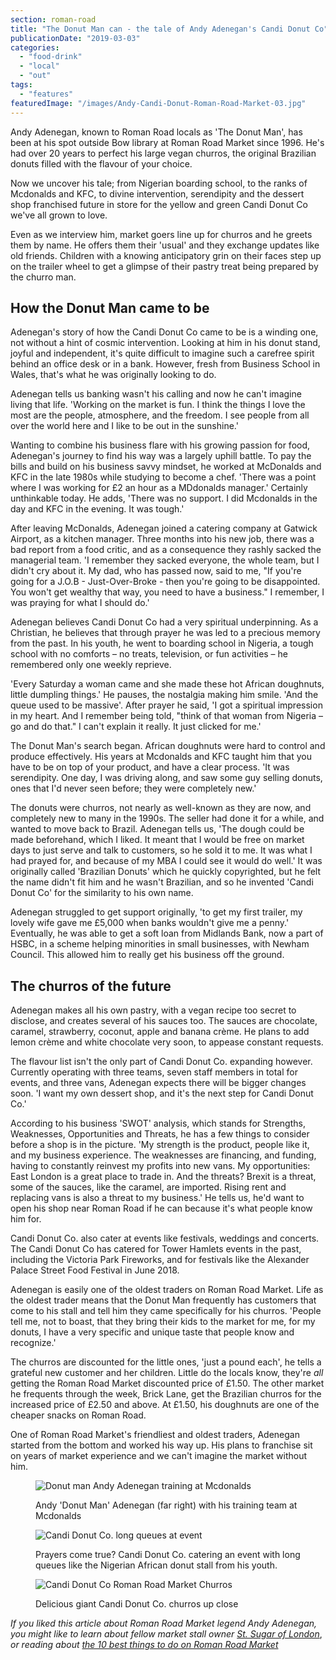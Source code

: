 ```yaml
---
section: roman-road
title: "The Donut Man can - the tale of Andy Adenegan's Candi Donut Co"
publicationDate: "2019-03-03"
categories: 
  - "food-drink"
  - "local"
  - "out"
tags: 
  - "features"
featuredImage: "/images/Andy-Candi-Donut-Roman-Road-Market-03.jpg"
---
```


Andy Adenegan, known to Roman Road locals as 'The Donut Man', has been at his spot outside Bow library at Roman Road Market since 1996. He's had over 20 years to perfect his large vegan churros, the original Brazilian donuts filled with the flavour of your choice.

Now we uncover his tale; from Nigerian boarding school, to the ranks of Mcdonalds and KFC, to divine intervention, serendipity and the dessert shop franchised future in store for the yellow and green Candi Donut Co we've all grown to love.

Even as we interview him, market goers line up for churros and he greets them by name. He offers them their 'usual' and they exchange updates like old friends. Children with a knowing anticipatory grin on their faces step up on the trailer wheel to get a glimpse of their pastry treat being prepared by the churro man.

## How the Donut Man came to be

Adenegan's story of how the Candi Donut Co came to be is a winding one, not without a hint of cosmic intervention. Looking at him in his donut stand, joyful and independent, it's quite difficult to imagine such a carefree spirit behind an office desk or in a bank. However, fresh from Business School in Wales, that's what he was originally looking to do.

Adenegan tells us banking wasn't his calling and now he can't imagine living that life. 'Working on the market is fun. I think the things I love the most are the people, atmosphere, and the freedom. I see people from all over the world here and I like to be out in the sunshine.'

Wanting to combine his business flare with his growing passion for food, Adenegan's journey to find his way was a largely uphill battle. To pay the bills and build on his business savvy mindset, he worked at McDonalds and KFC in the late 1980s while studying to become a chef. 'There was a point where I was working for £2 an hour as a MDdonalds manager.' Certainly unthinkable today. He adds, 'There was no support. I did Mcdonalds in the day and KFC in the evening. It was tough.'

After leaving McDonalds, Adenegan joined a catering company at Gatwick Airport, as a kitchen manager. Three months into his new job, there was a bad report from a food critic, and as a consequence they rashly sacked the managerial team. 'I remember they sacked everyone, the whole team, but I didn't cry about it. My dad, who has passed now, said to me, "If you're going for a J.O.B - Just-Over-Broke - then you're going to be disappointed. You won't get wealthy that way, you need to have a business." I remember, I was praying for what I should do.'

Adenegan believes Candi Donut Co had a very spiritual underpinning. As a Christian, he believes that through prayer he was led to a precious memory from the past. In his youth, he went to boarding school in Nigeria, a tough school with no comforts – no treats, television, or fun activities – he remembered only one weekly reprieve.

'Every Saturday a woman came and she made these hot African doughnuts, little dumpling things.' He pauses, the nostalgia making him smile. 'And the queue used to be massive'. After prayer he said, 'I got a spiritual impression in my heart. And I remember being told, "think of that woman from Nigeria – go and do that." I can't explain it really. It just clicked for me.'

The Donut Man's search began. African doughnuts were hard to control and produce effectively. His years at Mcdonalds and KFC taught him that you have to be on top of your product, and have a clear process. 'It was serendipity. One day, I was driving along, and saw some guy selling donuts, ones that I'd never seen before; they were completely new.'

The donuts were churros, not nearly as well-known as they are now, and completely new to many in the 1990s. The seller had done it for a while, and wanted to move back to Brazil. Adenegan tells us, 'The dough could be made beforehand, which I liked. It meant that I would be free on market days to just serve and talk to customers, so he sold it to me. It was what I had prayed for, and because of my MBA I could see it would do well.' It was originally called 'Brazilian Donuts' which he quickly copyrighted, but he felt the name didn't fit him and he wasn't Brazilian, and so he invented 'Candi Donut Co' for the similarity to his own name.

Adenegan struggled to get support originally, 'to get my first trailer, my lovely wife gave me £5,000 when banks wouldn't give me a penny.' Eventually, he was able to get a soft loan from Midlands Bank, now a part of HSBC, in a scheme helping minorities in small businesses, with Newham Council. This allowed him to really get his business off the ground.

## The churros of the future

Adenegan makes all his own pastry, with a vegan recipe too secret to disclose, and creates several of his sauces too. The sauces are chocolate, caramel, strawberry, coconut, apple and banana crème. He plans to add lemon crème and white chocolate very soon, to appease constant requests.

The flavour list isn't the only part of Candi Donut Co. expanding however. Currently operating with three teams, seven staff members in total for events, and three vans, Adenegan expects there will be bigger changes soon. 'I want my own dessert shop, and it's the next step for Candi Donut Co.'

According to his business 'SWOT' analysis, which stands for Strengths, Weaknesses, Opportunities and Threats, he has a few things to consider before a shop is in the picture. 'My strength is the product, people like it, and my business experience. The weaknesses are financing, and funding, having to constantly reinvest my profits into new vans. My opportunities: East London is a great place to trade in. And the threats? Brexit is a threat, some of the sauces, like the caramel, are imported. Rising rent and replacing vans is also a threat to my business.' He tells us, he'd want to open his shop near Roman Road if he can because it's what people know him for.

Candi Donut Co. also cater at events like festivals, weddings and concerts. The Candi Donut Co has catered for Tower Hamlets events in the past, including the Victoria Park Fireworks, and for festivals like the Alexander Palace Street Food Festival in June 2018.

Adenegan is easily one of the oldest traders on Roman Road Market. Life as the oldest trader means that the Donut Man frequently has customers that come to his stall and tell him they came specifically for his churros. 'People tell me, not to boast, that they bring their kids to the market for me, for my donuts, I have a very specific and unique taste that people know and recognize.'

The churros are discounted for the little ones, 'just a pound each', he tells a grateful new customer and her children. Little do the locals know, they're _all_ getting the Roman Road Market discounted price of £1.50. The other market he frequents through the week, Brick Lane, get the Brazilian churros for the increased price of £2.50 and above. At £1.50, his doughnuts are one of the cheaper snacks on Roman Road.

One of Roman Road Market's friendliest and oldest traders, Adenegan started from the bottom and worked his way up. His plans to franchise sit on years of market experience and we can't imagine the market without him.

<figure>

![Donut man Andy Adenegan training at Mcdonalds](/images/Candi-Donut-Co-2-1024x683.jpg)

<figcaption>

Andy 'Donut Man' Adenegan (far right) with his training team at Mcdonalds

</figcaption>

</figure>

<figure>

![Candi Donut Co. long queues at event](/images/Candi-Donut-Co-1-1024x683.jpg)

<figcaption>

Prayers come true? Candi Donut Co. catering an event with long queues like the Nigerian African donut stall from his youth.  


</figcaption>

</figure>

<figure>

![Candi Donut Co Roman Road Market Churros](/images/DSF8441-1024x683.jpg)

<figcaption>

Delicious giant Candi Donut Co. churros up close

</figcaption>

</figure>

_If you liked this article about Roman Road Market legend Andy Adenegan, you might like to learn about fellow market stall owner [St. Sugar of London](https://romanroadlondon.com/saint-sugar-of-london-ten-year-interview/)_, _or reading about [the 10 best things to do on Roman Road Market](https://romanroadlondon.com/best-things-to-do-on-roman-road-market/)_
